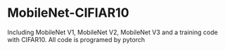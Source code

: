 # MobileNet-CIFIAR10
Including MobileNet V1, MobileNet V2, MobileNet V3 and a training code with CIFAR10. All code is programed by pytorch
